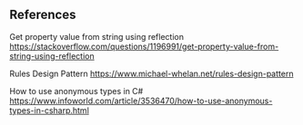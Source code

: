 ## References


Get property value from string using reflection 
https://stackoverflow.com/questions/1196991/get-property-value-from-string-using-reflection

Rules Design Pattern 
https://www.michael-whelan.net/rules-design-pattern

How to use anonymous types in C# 
https://www.infoworld.com/article/3536470/how-to-use-anonymous-types-in-csharp.html

